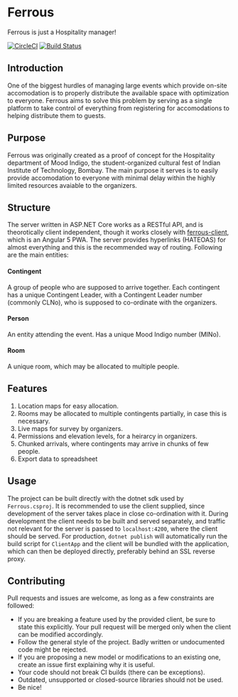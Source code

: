 # Ferrous
Ferrous is just a Hospitality manager!

[![CircleCI](https://circleci.com/gh/pulsejet/ferrous.svg?style=shield&circle-token=f96a250457ddb62753a7df5c7c65415a21c2545d)](https://circleci.com/gh/pulsejet/ferrous)
[![Build Status](https://travis-ci.com/pulsejet/ferrous.svg?token=BsU3eVxjdePqSu3v4M8V&branch=master)](https://travis-ci.com/pulsejet/ferrous)

## Introduction
One of the biggest hurdles of managing large events which provide on-site accomodation is to properly distribute the available space with optimization to everyone. Ferrous aims to solve this problem by serving as a single platform to take control of everything from registering for accomodations to helping distribute them to guests.

## Purpose
Ferrous was originally created as a proof of concept for the Hospitality department of Mood Indigo, the student-organized cultural fest of Indian Institute of Technology, Bombay. The main purpose it serves is to easily provide accomodation to everyone with minimal delay within the highly limited resources avaiable to the organizers.

## Structure
The server written in ASP.NET Core works as a RESTful API, and is theorotically client independent, though it works closely with [ferrous-client](https://github.com/pulsejet/ferrous-client), which is an Angular 5 PWA. The server provides hyperlinks (HATEOAS) for almost everything and this is the recommended way of routing. Following are the main entities:

#### Contingent
A group of people who are supposed to arrive together. Each contingent has a unique Contingent Leader, with a Contingent Leader number (commonly CLNo), who is supposed to co-ordinate with the organizers.
#### Person
An entity attending the event. Has a unique Mood Indigo number (MINo).
#### Room
A unique room, which may be allocated to multiple people.

## Features
1. Location maps for easy allocation.
2. Rooms may be allocated to multiple contingents partially, in case this is necessary.
3. Live maps for survey by organizers.
4. Permissions and elevation levels, for a heirarcy in organizers.
5. Chunked arrivals, where contingents may arrive in chunks of few people.
6. Export data to spreadsheet

## Usage
The project can be built directly with the dotnet sdk used by `Ferrous.csproj`. It is recommended to use the client supplied, since development of the server takes place in close co-ordination with it. During development the client needs to be built and served separately, and traffic not relevant for the server is passed to `localhost:4200`, where the client should be served. For production, `dotnet publish` will automatically run the build script for `ClientApp` and the client will be bundled with the application, which can then be deployed directly, preferably behind an SSL reverse proxy.

## Contributing
Pull requests and issues are welcome, as long as a few constraints are followed:
* If you are breaking a feature used by the provided client, be sure to state this explicitly. Your pull request will be merged only when the client can be modified accordingly.
* Follow the general style of the project. Badly written or undocumented code might be rejected.
* If you are proposing a new model or modifications to an existing one, create an issue first explaining why it is useful.
* Your code should not break CI builds (there can be exceptions).
* Outdated, unsupported or closed-source libraries should not be used.
* Be nice!
